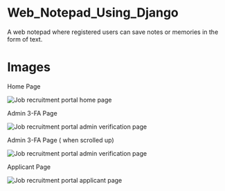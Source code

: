 # Web_Notepad_Using_Django
A web notepad where registered users can save notes or memories in the form of text.

# Images

Home Page

![Job recruitment portal home page](images/IMG-20220327-WA0001.jpg)

Admin 3-FA Page

![Job recruitment portal admin verification page](images/IMG-20220402-WA0006.jpg)

Admin 3-FA Page ( when scrolled up)

![Job recruitment portal admin verification page](images/IMG-20220402-WA0008.jpg)

Applicant Page

![Job recruitment portal applicant page](images/IMG-20220405-WA0002.jpg)
